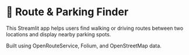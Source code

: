 # 🚗 Route & Parking Finder

This Streamlit app helps users find walking or driving routes between two locations and display nearby parking spots.

Built using OpenRouteService, Folium, and OpenStreetMap data.
